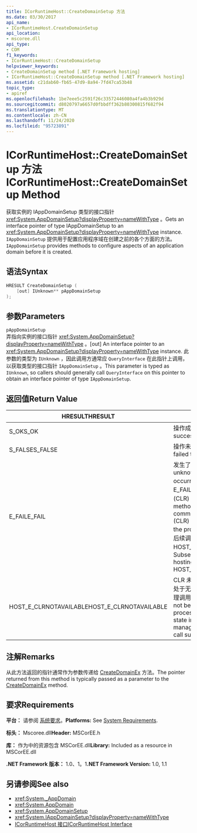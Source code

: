```yaml
---
title: ICorRuntimeHost::CreateDomainSetup 方法
ms.date: 03/30/2017
api_name:
- ICorRuntimeHost.CreateDomainSetup
api_location:
- mscoree.dll
api_type:
- COM
f1_keywords:
- ICorRuntimeHost::CreateDomainSetup
helpviewer_keywords:
- CreateDomainSetup method [.NET Framework hosting]
- ICorRuntimeHost::CreateDomainSetup method [.NET Framework hosting]
ms.assetid: c21dab60-fb65-47d9-8a94-7fd47ca53b48
topic_type:
- apiref
ms.openlocfilehash: 1be7eee5c2591f26c33572446080a4fa4b3b929d
ms.sourcegitcommit: d8020797a6657d0fbbdff362b80300815f682f94
ms.translationtype: MT
ms.contentlocale: zh-CN
ms.lasthandoff: 11/24/2020
ms.locfileid: "95723891"
---
```

# <a name="icorruntimehostcreatedomainsetup-method"></a><span data-ttu-id="fc11c-102">ICorRuntimeHost::CreateDomainSetup 方法</span><span class="sxs-lookup"><span data-stu-id="fc11c-102">ICorRuntimeHost::CreateDomainSetup Method</span></span>

<span data-ttu-id="fc11c-103">获取实例的 IAppDomainSetup 类型的接口指针 <xref:System.AppDomainSetup?displayProperty=nameWithType> 。</span><span class="sxs-lookup"><span data-stu-id="fc11c-103">Gets an interface pointer of type IAppDomainSetup to an <xref:System.AppDomainSetup?displayProperty=nameWithType> instance.</span></span> <span data-ttu-id="fc11c-104">`IAppDomainSetup` 提供用于配置应用程序域在创建之前的各个方面的方法。</span><span class="sxs-lookup"><span data-stu-id="fc11c-104">`IAppDomainSetup` provides methods to configure aspects of an application domain before it is created.</span></span>  
  
## <a name="syntax"></a><span data-ttu-id="fc11c-105">语法</span><span class="sxs-lookup"><span data-stu-id="fc11c-105">Syntax</span></span>  
  
```cpp  
HRESULT CreateDomainSetup (  
    [out] IUnknown** pAppDomainSetup  
);  
```  
  
## <a name="parameters"></a><span data-ttu-id="fc11c-106">参数</span><span class="sxs-lookup"><span data-stu-id="fc11c-106">Parameters</span></span>  

 `pAppDomainSetup`  
 <span data-ttu-id="fc11c-107">弄指向实例的接口指针 <xref:System.AppDomainSetup?displayProperty=nameWithType> 。</span><span class="sxs-lookup"><span data-stu-id="fc11c-107">[out] An interface pointer to an <xref:System.AppDomainSetup?displayProperty=nameWithType> instance.</span></span> <span data-ttu-id="fc11c-108">此参数的类型为 `IUnknown` ，因此调用方通常应 `QueryInterface` 在此指针上调用，以获取类型的接口指针 `IAppDomainSetup` 。</span><span class="sxs-lookup"><span data-stu-id="fc11c-108">This parameter is typed as `IUnknown`, so callers should generally call `QueryInterface` on this pointer to obtain an interface pointer of type `IAppDomainSetup`.</span></span>  
  
## <a name="return-value"></a><span data-ttu-id="fc11c-109">返回值</span><span class="sxs-lookup"><span data-stu-id="fc11c-109">Return Value</span></span>  
  
|<span data-ttu-id="fc11c-110">HRESULT</span><span class="sxs-lookup"><span data-stu-id="fc11c-110">HRESULT</span></span>|<span data-ttu-id="fc11c-111">说明</span><span class="sxs-lookup"><span data-stu-id="fc11c-111">Description</span></span>|  
|-------------|-----------------|  
|<span data-ttu-id="fc11c-112">S_OK</span><span class="sxs-lookup"><span data-stu-id="fc11c-112">S_OK</span></span>|<span data-ttu-id="fc11c-113">操作成功。</span><span class="sxs-lookup"><span data-stu-id="fc11c-113">The operation was successful.</span></span>|  
|<span data-ttu-id="fc11c-114">S_FALSE</span><span class="sxs-lookup"><span data-stu-id="fc11c-114">S_FALSE</span></span>|<span data-ttu-id="fc11c-115">操作未能完成。</span><span class="sxs-lookup"><span data-stu-id="fc11c-115">The operation failed to complete.</span></span>|  
|<span data-ttu-id="fc11c-116">E_FAIL</span><span class="sxs-lookup"><span data-stu-id="fc11c-116">E_FAIL</span></span>|<span data-ttu-id="fc11c-117">发生了未知的灾难性故障。</span><span class="sxs-lookup"><span data-stu-id="fc11c-117">An unknown, catastrophic failure occurred.</span></span> <span data-ttu-id="fc11c-118">如果某个方法返回 E_FAIL，则公共语言运行时 (CLR) 在该进程中不再可用。</span><span class="sxs-lookup"><span data-stu-id="fc11c-118">If a method returns E_FAIL, the common language runtime (CLR) is no longer usable in the process.</span></span> <span data-ttu-id="fc11c-119">对任何宿主 Api 的后续调用都会返回 HOST_E_CLRNOTAVAILABLE。</span><span class="sxs-lookup"><span data-stu-id="fc11c-119">Subsequent calls to any hosting APIs return HOST_E_CLRNOTAVAILABLE.</span></span>|  
|<span data-ttu-id="fc11c-120">HOST_E_CLRNOTAVAILABLE</span><span class="sxs-lookup"><span data-stu-id="fc11c-120">HOST_E_CLRNOTAVAILABLE</span></span>|<span data-ttu-id="fc11c-121">CLR 未加载到进程中，或 CLR 处于无法运行托管代码或成功处理调用的状态。</span><span class="sxs-lookup"><span data-stu-id="fc11c-121">The CLR has not been loaded into a process, or the CLR is in a state in which it cannot run managed code or process the call successfully.</span></span>|  
  
## <a name="remarks"></a><span data-ttu-id="fc11c-122">注解</span><span class="sxs-lookup"><span data-stu-id="fc11c-122">Remarks</span></span>  

 <span data-ttu-id="fc11c-123">从此方法返回的指针通常作为参数传递给 [CreateDomainEx](icorruntimehost-createdomainex-method.md) 方法。</span><span class="sxs-lookup"><span data-stu-id="fc11c-123">The pointer returned from this method is typically passed as a parameter to the [CreateDomainEx](icorruntimehost-createdomainex-method.md) method.</span></span>  
  
## <a name="requirements"></a><span data-ttu-id="fc11c-124">要求</span><span class="sxs-lookup"><span data-stu-id="fc11c-124">Requirements</span></span>  

 <span data-ttu-id="fc11c-125">**平台：** 请参阅 [系统要求](../../get-started/system-requirements.md)。</span><span class="sxs-lookup"><span data-stu-id="fc11c-125">**Platforms:** See [System Requirements](../../get-started/system-requirements.md).</span></span>  
  
 <span data-ttu-id="fc11c-126">**标头：** Mscoree.dll</span><span class="sxs-lookup"><span data-stu-id="fc11c-126">**Header:** MSCorEE.h</span></span>  
  
 <span data-ttu-id="fc11c-127">**库：** 作为中的资源包含 MSCorEE.dll</span><span class="sxs-lookup"><span data-stu-id="fc11c-127">**Library:** Included as a resource in MSCorEE.dll</span></span>  
  
 <span data-ttu-id="fc11c-128">**.NET Framework 版本：** 1.0、1。1</span><span class="sxs-lookup"><span data-stu-id="fc11c-128">**.NET Framework Version:** 1.0, 1.1</span></span>  
  
## <a name="see-also"></a><span data-ttu-id="fc11c-129">另请参阅</span><span class="sxs-lookup"><span data-stu-id="fc11c-129">See also</span></span>

- <xref:System._AppDomain>
- <xref:System.AppDomain>
- <xref:System.AppDomainSetup>
- <xref:System.IAppDomainSetup?displayProperty=nameWithType>
- [<span data-ttu-id="fc11c-130">ICorRuntimeHost 接口</span><span class="sxs-lookup"><span data-stu-id="fc11c-130">ICorRuntimeHost Interface</span></span>](icorruntimehost-interface.md)
